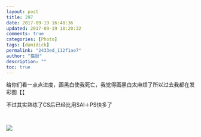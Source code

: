 ```yaml
---
layout: post
title: 297
date: 2017-09-19 16:48:36
updated: 2017-09-19 18:20:32
comments: true
categories: [Photo]
tags: [damidick]
permalink: "2433ed_112f1ae7"
author: "猫厨"
description: ""
toc: true
---
```


<p>给你们看一点点进度，画黑白使我死亡，我觉得画黑白太麻烦了所以过去我都在发彩图【【</p> 
<p>不过其实熟练了CS后已经比用SAI＋PS快多了</p> 
<p><br /></p>

![](https://nos.netease.com/imglf5/img/cVZNdzJtQk9JV2RxNThLbzhCTEp3aFlMTkl6ZUorQUVScVd3RDVDN0lvWERDN25yQWhBREFnPT0.png)